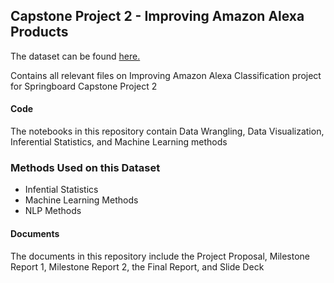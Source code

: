 ## Capstone Project 2 - Improving Amazon Alexa Products

The dataset can be found [here.](https://www.kaggle.com/sid321axn/amazon-alexa-reviews)

Contains all relevant files on Improving Amazon Alexa Classification project for Springboard Capstone Project 2
#### Code 
The notebooks in this repository contain Data Wrangling, Data Visualization, Inferential Statistics, and Machine Learning methods

### Methods Used on this Dataset
- Infential Statistics
- Machine Learning Methods 
- NLP Methods

#### Documents 
The documents in this repository include the Project Proposal, Milestone Report 1, Milestone Report 2, the Final Report, and Slide Deck

